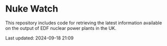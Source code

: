 # Nuke Watch

This repository includes code for retrieving the latest information available on the output of EDF nuclear power plants in the UK.

Last updated: 2024-09-18 21:09